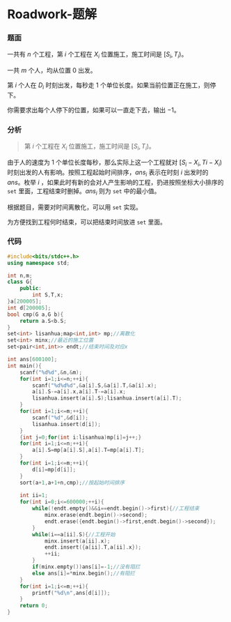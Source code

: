 # Roadwork-题解

### 题面

一共有 $n$ 个工程，第 $i$ 个工程在 $X_i$ 位置施工，施工时间是 $[S_i,T_i)$。

一共 $m$ 个人，均从位置 $0$ 出发。

第 $i$ 个人在 $D_i$ 时刻出发，每秒走 $1$ 个单位长度。如果当前位置正在施工，则停下。

你需要求出每个人停下的位置，如果可以一直走下去，输出 $-1$。

### 分析

> 第 $i$ 个工程在 $X_i$ 位置施工，施工时间是 $[S_i,T_i)$。

由于人的速度为 $1$ 个单位长度每秒，那么实际上这一个工程就对 $[S_i-X_i​, Ti-X_i​)$ 时刻出发的人有影响。按照工程起始时间排序，$ans_i$ 表示在时刻 $i$ 出发时的 $ans$。枚举 $i$ ，如果此时有新的会对人产生影响的工程，扔进按照坐标大小排序的 `set` 里面，工程结束时删掉。$ans_i$ 则为 `set` 中的最小值。

根据题目，需要对时间离散化，可以用 `set` 实现。

为方便找到工程何时结束，可以把结束时间放进 `set` 里面。

### 代码

```cpp
#include<bits/stdc++.h>
using namespace std;

int n,m;
class G{
    public:
        int S,T,x;
}a[200005];
int d[200005];
bool cmp(G a,G b){
    return a.S<b.S;
}
set<int> lisanhua;map<int,int> mp;//离散化
set<int> minx;//最近的施工位置
set<pair<int,int>> endt;//结束时间及对应x

int ans[600100];
int main(){
    scanf("%d%d",&n,&m);
    for(int i=1;i<=n;++i){
        scanf("%d%d%d",&a[i].S,&a[i].T,&a[i].x);
        a[i].S-=a[i].x,a[i].T-=a[i].x;
        lisanhua.insert(a[i].S);lisanhua.insert(a[i].T);
    }
    for(int i=1;i<=m;++i){
        scanf("%d",&d[i]);
        lisanhua.insert(d[i]);
    }
    {int j=0;for(int i:lisanhua)mp[i]=j++;}
    for(int i=1;i<=n;++i){
        a[i].S=mp[a[i].S],a[i].T=mp[a[i].T];
    }
    for(int i=1;i<=m;++i){
        d[i]=mp[d[i]];
    }
    sort(a+1,a+1+n,cmp);//按起始时间排序
    
    int ii=1;
    for(int i=0;i<=600000;++i){
        while(!endt.empty()&&i==endt.begin()->first){//工程结束
            minx.erase(endt.begin()->second); 
            endt.erase({endt.begin()->first,endt.begin()->second});
        }
        while(i==a[ii].S){//工程开始
            minx.insert(a[ii].x);
            endt.insert({a[ii].T,a[ii].x});
            ++ii;
        }
        if(minx.empty())ans[i]=-1;//没有阻拦
        else ans[i]=*minx.begin();//有阻拦
    }
    for(int i=1;i<=m;++i){
        printf("%d\n",ans[d[i]]);
    }
    return 0;
}
```



